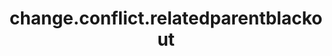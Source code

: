 ---
weight: 1482
layout: page
title: change.conflict.relatedparentblackout
description: ""
value: "false"
---